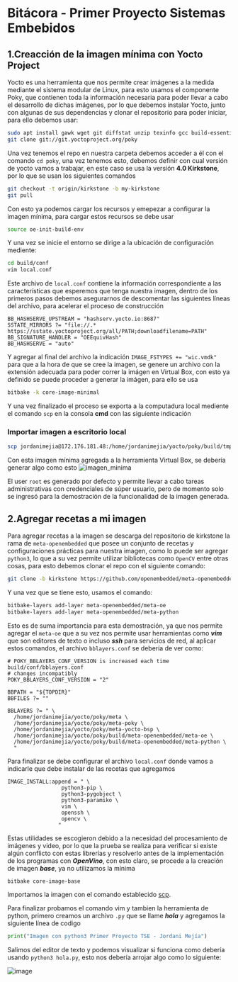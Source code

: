 # Bitácora - Primer Proyecto Sistemas Embebidos
## 1.Creacción de la imagen mínima con Yocto Project
Yocto es una herramienta que nos permite crear imágenes a la medida mediante el sistema modular de Linux, para esto usamos el componente Poky, que contienen toda la información necesaria para poder llevar a cabo el desarrollo de dichas imágenes, por lo que debemos instalar Yocto, junto con algunas de sus dependencias y clonar el repositorio para poder iniciar, para ello debemos usar: 
```bash
sudo apt install gawk wget git diffstat unzip texinfo gcc build-essential chrpath socat cpio python3 python3-pip python3-pexpect xz-utils debianutils iputils-ping python3-git python3-jinja2 libegl1-mesa libsdl1.2-dev pylint3 xterm python3-subunit mesa-common-dev zstd liblz4-tool
git clone git://git.yoctoproject.org/poky
```
Una vez tenemos el repo en nuestra carpeta debemos acceder a él con el comando `cd poky`, una vez tenemos esto, debemos definir con cual versión de yocto vamos a trabajar, en este caso se usa la versión **4.0 Kirkstone**, por lo que se usan los siguientes comandos
```bash
git checkout -t origin/kirkstone -b my-kirkstone
git pull
```
Con esto ya podemos cargar los recursos y emepezar a configurar la imagen mínima, para cargar estos recursos se debe usar
```bash
source oe-init-build-env
```
Y una vez se inicie el entorno se dirige a la ubicación de configuración mediente:

```bash
cd build/conf
vim local.conf
```
Este archivo de `local.conf` contiene la información correspondiente a las características que esperemos que tenga nuestra imagen, dentro de los primeros pasos debemos asegurarnos de descomentar las siguientes líneas del archivo, para acelerar el proceso de construcción

```
BB_HASHSERVE_UPSTREAM = "hashserv.yocto.io:8687"
SSTATE_MIRRORS ?= "file://.* https://sstate.yoctoproject.org/all/PATH;downloadfilename=PATH"
BB_SIGNATURE_HANDLER = "OEEquivHash"
BB_HASHSERVE = "auto"
```
Y agregar al final del archivo la indicación `IMAGE_FSTYPES += "wic.vmdk"` para que a la hora de que se cree la imagen, se genere un archivo con la extensión adecuada para poder correr la imágen en Virtual Box, con esto ya definido se puede proceder a generar la imágen, para ello se usa 

```bash
bitbake -k core-image-minimal
```

Y una vez finalizado el proceso se exporta a la computadura local mediente el comando `scp` en la consola **cmd** con las siguiente indicación
### Importar imagen a escritorio local
```bash
scp jordanimejia@172.176.181.48:/home/jordanimejia/yocto/poky/build/tmp/deploy/images/qemux86-64/core-image-minimal-qemux86-64.wic.vmdk "D:\Taller_Emb"
```

Con esta imagen mínima agregada a la herramienta Virtual Box, se debería generar algo como esto 
![imagen_minima](https://github.com/Jormq99/TSE-proyecto1/assets/99856936/9f30429d-6537-4b8b-9209-075a3b1c9d6e)

El user `root` es generado por defecto y permite llevar a cabo tareas administrativas con credenciales de súper usuario, pero de momento solo se ingresó para la demostración de la funcionalidad de la imagen generada.

## 2.Agregar recetas a mi imagen 
Para agregar recetas a la imagen se descarga del repositorio de kirkstone la rama de `meta-openembedded` que posee un conjunto de recetas y configuraciones prácticas para nuestra imagen, como lo puede ser agregar `python3`, lo que a su vez permite utilizar bibliotecas como `OpenCV` entre otras cosas, para esto debemos clonar el repo con el siguiente comando:
```bash
git clone -b kirkstone https://github.com/openembedded/meta-openembedded.git
```
Y una vez que se tiene esto, usamos el comando:
```bash
bitbake-layers add-layer meta-openembedded/meta-oe
bitbake-layers add-layer meta-openembedded/meta-python
```
Esto es de suma importancia para esta demostración, ya que nos permite agregar el `meta-oe` que a su vez nos permite usar herramientas como **_vim_** que son editores de texto o incluso **_ssh_** para servicios de red, al aplicar estos comandos, el archivo `bblayers.conf` se debería de ver como:
```
# POKY_BBLAYERS_CONF_VERSION is increased each time build/conf/bblayers.conf
# changes incompatibly
POKY_BBLAYERS_CONF_VERSION = "2"

BBPATH = "${TOPDIR}"
BBFILES ?= ""

BBLAYERS ?= " \
  /home/jordanimejia/yocto/poky/meta \
  /home/jordanimejia/yocto/poky/meta-poky \
  /home/jordanimejia/yocto/poky/meta-yocto-bsp \
  /home/jordanimejia/yocto/poky/build/meta-openembedded/meta-oe \
  /home/jordanimejia/yocto/poky/build/meta-openembedded/meta-python \
  "
```
Para finalizar se debe configurar el archivo `local.conf` donde vamos a indicarle que debe instalar de las recetas que agregamos
```
IMAGE_INSTALL:append = " \
                 python3-pip \
                 python3-pygobject \
                 python3-paramiko \
                 vim \
                 openssh \
                 opencv \
                "
```

Estas utilidades se escogieron debido a la necesidad del procesamiento de imágenes y video, por lo que la prueba se realiza para verificar si existe algún conflicto con estas librerías y resolverlo antes de la implementación de los programas con **_OpenVino_**, con esto claro, se procede a la creación de imagen **_base_**, ya no utilizamos la mínima

```bash
bitbake core-image-base
```

Importamos la imagen con el comando establecido [scp](#importar-imagen-a-escritorio-local).

Para finalizar probamos el comando vim y tambien la herramienta de python, primero creamos un archivo `.py` que se llame **_hola_** y agregamos la siguiente línea de codigo
```python
print("Imagen con python3 Primer Proyecto TSE - Jordani Mejía")
```
Salimos del editor de texto y podemos visualizar si funciona como debería usando `python3 hola.py`, esto nos debería arrojar algo como lo siguiente:

![image](https://github.com/aleguillen4/20231sTSE/assets/99856936/d23dd264-e96c-4d8c-b82f-576f754591b3)
